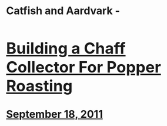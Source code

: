 # Catfish and Aardvark - [<h2>Building a Chaff Collector For Popper Roasting</h2>September 18, 2011](https://ineedcoffee.com/building-a-chaff-collector-for-popper-roasting/)